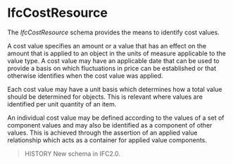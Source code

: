 IfcCostResource
===============

The _IfcCostResource_ schema provides the means to identify cost values.

A cost value specifies an amount or a value that has an effect on the amount that is applied to an object in the units of measure applicable to the value type. A cost value may have an applicable date that can be used to provide a basis on which fluctuations in price can be established or that otherwise identifies when the cost value was applied.

Each cost value may have a unit basis which determines how a total value should be determined for objects. This is relevant where values are identified per unit quantity of an item.

An individual cost value may be defined according to the values of a set of component values and may also be identified as a component of other values. This is achieved through the assertion of an applied value relationship which acts as a container for applied value components.

> HISTORY New schema in IFC2.0.
